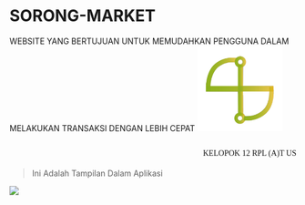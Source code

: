 # SORONG-MARKET
WEBSITE YANG BERTUJUAN UNTUK MEMUDAHKAN PENGGUNA DALAM MELAKUKAN TRANSAKSI DENGAN LEBIH CEPAT 
<img style="width:150px;" src="logo.png"><p style="@import url('https://fonts.googleapis.com/css2?family=Licorice&display=swap');
 font-family: 'Licorice', cursive;float:right;">KELOPOK 12 RPL (A)T US</p>
 <br>
 <br>
 > Ini Adalah Tampilan Dalam Aplikasi 
 <img style="width:150px;" src="https://i.ibb.co/QjsZw3q/IMG-20220122-041100.jpg">
